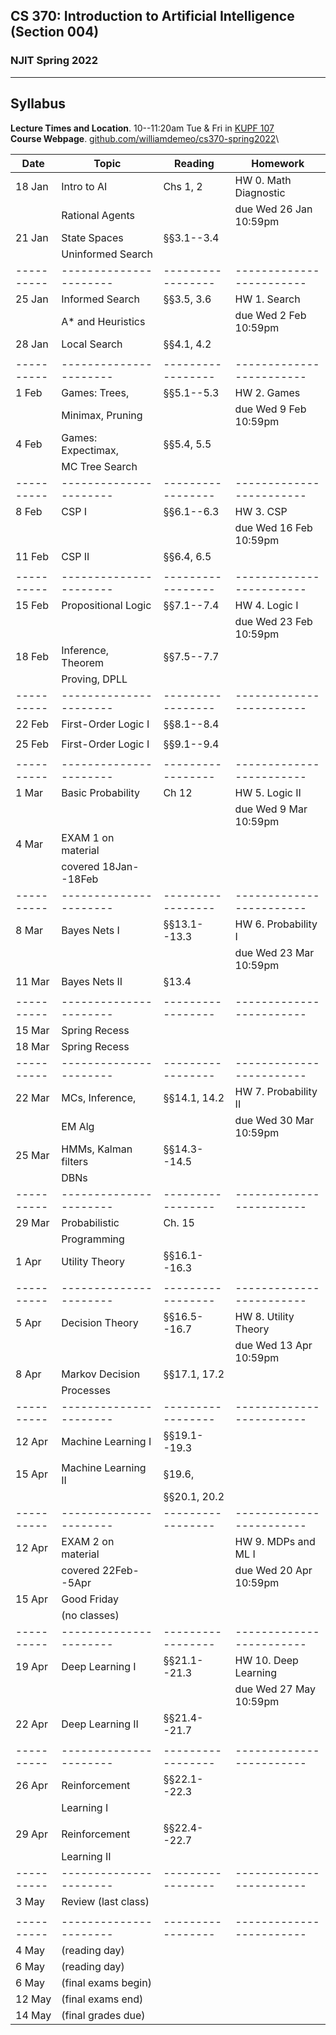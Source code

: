 ## CS 370: Introduction to Artificial Intelligence (Section 004)

### NJIT Spring 2022

---

## Syllabus

**Lecture Times and Location**. 10--11:20am Tue & Fri in [KUPF 107][]  
**Course Webpage**. [github.com/williamdemeo/cs370-spring2022](https://github.com/williamdemeo/cs370-spring2022)\


| **Date** | **Topic**            | **Reading**     | **Homework**           |
|----------|----------------------|-----------------|------------------------|
| 18 Jan   | Intro to AI          | Chs 1, 2        | HW 0. Math Diagnostic  |
|          | Rational Agents      |                 | due Wed 26 Jan 10:59pm |
| 21 Jan   | State Spaces         | §§3.1--3.4      |                        |
|          | Uninformed Search    |                 |                        |
|----------|----------------------|-----------------|------------------------|
| 25 Jan   | Informed Search      | §§3.5, 3.6      | HW 1. Search           |
|          | A* and Heuristics    |                 | due Wed 2 Feb 10:59pm  |
| 28 Jan   | Local Search         | §§4.1, 4.2      |                        |
|          |                      |                 |                        |
|----------|----------------------|-----------------|------------------------|
| 1 Feb    | Games: Trees,        | §§5.1--5.3      | HW 2. Games            |
|          | Minimax, Pruning     |                 | due Wed 9 Feb 10:59pm  |
| 4 Feb    | Games: Expectimax,   | §§5.4, 5.5      |                        |
|          | MC Tree Search       |                 |                        |
|----------|----------------------|-----------------|------------------------|
| 8 Feb    | CSP I                | §§6.1--6.3      | HW 3. CSP              |
|          |                      |                 | due Wed 16 Feb 10:59pm |
| 11 Feb   | CSP II               | §§6.4, 6.5      |                        |
|          |                      |                 |                        |
|----------|----------------------|-----------------|------------------------|
| 15 Feb   | Propositional Logic  | §§7.1--7.4      | HW 4. Logic I          |
|          |                      |                 | due Wed 23 Feb 10:59pm |
| 18 Feb   | Inference, Theorem   | §§7.5--7.7      |                        |
|          | Proving, DPLL        |                 |                        |
|----------|----------------------|-----------------|------------------------|
| 22 Feb   | First-Order Logic I  | §§8.1--8.4      |                        |
|          |                      |                 |                        |
| 25 Feb   | First-Order Logic I  | §§9.1--9.4      |                        |
|          |                      |                 |                        |
|----------|----------------------|-----------------|------------------------|
| 1 Mar    | Basic Probability    | Ch 12           | HW 5. Logic II         |
|          |                      |                 | due Wed 9 Mar 10:59pm  |
| 4 Mar    | EXAM 1 on material   |                 |                        |
|          | covered 18Jan--18Feb |                 |                        |
|----------|----------------------|-----------------|------------------------|
| 8 Mar    | Bayes Nets I         | §§13.1--13.3    | HW 6. Probability I    |
|          |                      |                 | due Wed 23 Mar 10:59pm |
| 11 Mar   | Bayes Nets II        | §13.4           |                        |
|          |                      |                 |                        |
|----------|----------------------|-----------------|------------------------|
| 15 Mar   | Spring Recess        |                 |                        |
| 18 Mar   | Spring Recess        |                 |                        |
|----------|----------------------|-----------------|------------------------|
| 22 Mar   | MCs, Inference,      | §§14.1, 14.2    | HW 7. Probability II   |
|          | EM Alg               |                 | due Wed 30 Mar 10:59pm |
| 25 Mar   | HMMs, Kalman filters | §§14.3--14.5    |                        |
|          | DBNs                 |                 |                        |
|----------|----------------------|-----------------|------------------------|
| 29 Mar   | Probabilistic        | Ch. 15          |                        |
|          | Programming          |                 |                        |
| 1 Apr    | Utility Theory       | §§16.1--16.3    |                        |
|          |                      |                 |                        |
|----------|----------------------|-----------------|------------------------|
| 5 Apr    | Decision Theory      | §§16.5--16.7    | HW 8. Utility Theory   |
|          |                      |                 | due Wed 13 Apr 10:59pm |
| 8 Apr    | Markov Decision      | §§17.1, 17.2    |                        |
|          | Processes            |                 |                        |
|----------|----------------------|-----------------|------------------------|
| 12 Apr   | Machine Learning I   | §§19.1--19.3    |                        |
|          |                      |                 |                        |
| 15 Apr   | Machine Learning II  | §19.6,          |                        |
|          |                      | §§20.1, 20.2    |                        |
|----------|----------------------|-----------------|------------------------|
| 12 Apr   | EXAM 2 on material   |                 | HW 9. MDPs and ML I    |
|          | covered 22Feb--5Apr  |                 | due Wed 20 Apr 10:59pm |
| 15 Apr   | Good Friday          |                 |                        |
|          | (no classes)         |                 |                        |
|----------|----------------------|-----------------|------------------------|
| 19 Apr   | Deep Learning I      | §§21.1--21.3    | HW 10. Deep Learning   |
|          |                      |                 | due Wed 27 May 10:59pm |
| 22 Apr   | Deep Learning II     | §§21.4--21.7    |                        |
|          |                      |                 |                        |
|----------|----------------------|-----------------|------------------------|
| 26 Apr   | Reinforcement        | §§22.1--22.3    |                        |
|          | Learning I           |                 |                        |
|          |                      |                 |                        |
| 29 Apr   | Reinforcement        | §§22.4--22.7    |                        |
|          | Learning II          |                 |                        |
|----------|----------------------|-----------------|------------------------|
| 3 May    | Review (last class)  |                 |                        |
|          |                      |                 |                        |
|----------|----------------------|-----------------|------------------------|
| 4 May    | (reading day)        |                 |                        |
| 6 May    | (reading day)        |                 |                        |
| 6 May    | (final exams begin)  |                 |                        |
| 12 May   | (final exams end)    |                 |                        |
| 14 May   | (final grades due)   |                 |                        |




[KUPF 107]: https://goo.gl/maps/GjhP3cjrMAJSzVFt5
